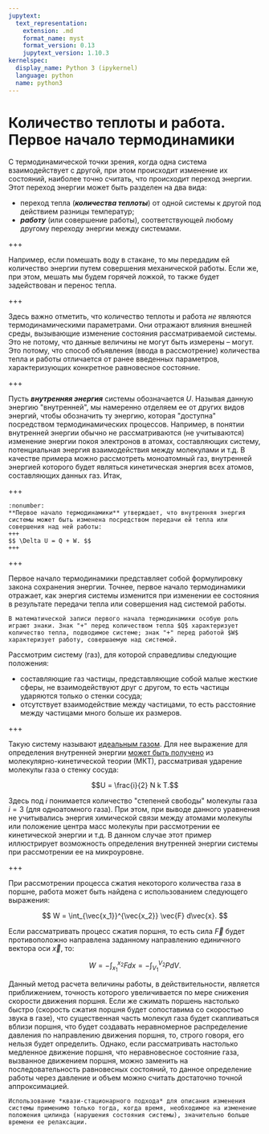 ```yaml
---
jupytext:
  text_representation:
    extension: .md
    format_name: myst
    format_version: 0.13
    jupytext_version: 1.10.3
kernelspec:
  display_name: Python 3 (ipykernel)
  language: python
  name: python3
---
```


<a id='pvt-td-heat_and_work'></a>
# Количество теплоты и работа. Первое начало термодинамики
С термодинамической точки зрения, когда одна система взаимодействует с другой, при этом происходит изменение их состояний, наиболее точно считать, что происходит переход энергии. Этот переход энергии может быть разделен на два вида:
* переход тепла (***количества теплоты***) от одной системы к другой под действием разницы температур;
* ***работу*** (или совершение работы), соответствующей любому другому переходу энергии между системами.

+++

Например, если помешать воду в стакане, то мы передадим ей количество энергии путем совершения механической работы. Если же, при этом, мешать мы будем горячей ложкой, то также будет задействован и перенос тепла.

+++

Здесь важно отметить, что количество теплоты и работа *не* являются термодинамическими параметрами. Они отражают влияния внешней среды, вызывающие изменение состояния рассматриваемой системы. Это не потому, что данные величины не могут быть измерены – могут. Это потому, что способ объявления (ввода в рассмотрение) количества тепла и работы отличается от ранее введенных параметров, характеризующих конкретное равновесное состояние.

+++

Пусть ***внутренняя энергия*** системы обозначается $U$. Называя данную энергию "внутренней", мы намеренно отделяем ее от других видов энергий, чтобы обозначить ту энергию, которая "доступна" посредством термодинамических процессов. Например, в понятии внутренней энергии обычно не рассматриваются (не учитываются) изменение энергии покоя электронов в атомах, составляющих систему, потенциальная энергия взаимодействия между молекулами и т.д. В качестве примера можно рассмотреть моноатомный газ, внутренней энергией которого будет являться кинетическая энергия всех атомов, составляющих данных газ. Итак,

+++

<a id='pvt-td-heat_and_work-first_law'></a>
```{prf:постулат}
:nonumber:
**Первое начало термодинамики** утверждает, что внутренняя энергия системы может быть изменена посредством передачи ей тепла или совершения над ней работы:
+++
$$ \Delta U = Q + W. $$
+++
```

+++

Первое начало термодинамики представляет собой формулировку закона сохранения энергии. Точнее, первое начало термодинамики отражает, как энергия системы изменится при изменении ее состояния в результате передачи тепла или совершения над системой работы.

```{admonition} NB
В математической записи первого начала термодинамики особую роль играют знаки. Знак "+" перед количеством тепла $Q$ характеризует количество тепла, подводимое системе; знак "+" перед работой $W$ характеризует работу, совершаемую над системой.
```

Рассмотрим систему (газ), для которой справедливы следующие положения:
* составляющие газ частицы, представляющие собой малые жесткие сферы, не взаимодействуют друг с другом, то есть частицы ударяются только о стенки сосуда;
* отсутствует взаимодействие между частицами, то есть расстояние между частицами много больше их размеров.

+++

Такую систему называют [идеальным газом](https://en.wikipedia.org/wiki/Ideal_gas#Classical_thermodynamic_ideal_gas). Для нее выражение для определения внутренней энергии [может быть получено](https://en.wikipedia.org/wiki/Ideal_gas_law#Kinetic_theory) из молекулярно-кинетической теории (МКТ), рассматривая ударение молекулы газа о стенку сосуда:

$$U = \frac{i}{2} N k T.$$

Здесь под $i$ понимается количество "степеней свободы" молекулы газа $i = 3$ (для одноатомного газа). При этом, при выводе данного уравнения не учитывались энергия химической связи между атомами молекулы или положение центра масс молекулы при рассмотрении ее кинетической энергии и т.д. В данном случае этот пример иллюстрирует возможность определения внутренней энергии системы при рассмотрении ее на микроуровне.

+++

При рассмотрении процесса сжатия некоторого количества газа в поршне, работа может быть найдена с использованием следующего выражения:

$$ W = \int_{\vec{x_1}}^{\vec{x_2}} \vec{F} d\vec{x}. $$

Если рассматривать процесс сжатия поршня, то есть сила $\vec{F}$ будет противоположно направлена заданному направлению единичного вектора оси $\vec{x}$, то:

$$ W = - \int_{x_1}^{x_2} F dx = - \int_{V_1}^{V_2} P dV. $$

Данный метод расчета величины работы, в действительности, является приближением, точность которого увеличивается по мере снижения скорости движения поршня. Если же сжимать поршень настолько быстро (скорость сжатия поршня будет сопоставима со скоростью звука в газе), что существенная часть молекул газа будет скапливаться вблизи поршня, что будет создавать неравномерное распределение давления по направлению движения поршня, то, строго говоря, его нельзя будет определить. Однако, если рассматривать настолько медленное движение поршня, что неравновесное состояние газа, вызванное движением поршня, можно заменить на последовательность равновесных состояний, то данное определение работы через давление и объем можно считать достаточно точной аппроксимацией.

```{admonition} NB
Использование *квази-стационарного подхода* для описания изменения системы применимо только тогда, когда время, необходимое на изменение положения цилинда (нарушения состояния системы), значительно больше времени ее релаксации.
```

